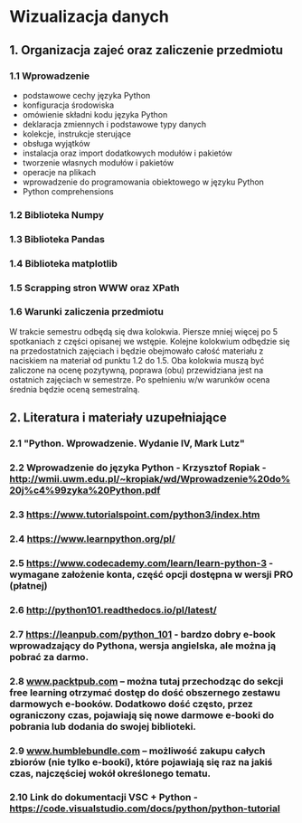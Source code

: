 # Wizualizacja danych

## 1. Organizacja zajeć oraz zaliczenie przedmiotu

### 1.1 Wprowadzenie

* podstawowe cechy języka Python
* konfiguracja środowiska
* omówienie składni kodu języka Python
* deklaracja zmiennych i podstawowe typy danych
* kolekcje, instrukcje sterujące
* obsługa wyjątków
* instalacja oraz import dodatkowych modułów i pakietów
* tworzenie własnych modułów i pakietów
* operacje na plikach
* wprowadzenie do programowania obiektowego w języku Python
* Python comprehensions

### 1.2 Biblioteka Numpy

### 1.3 Biblioteka Pandas

### 1.4 Biblioteka matplotlib

### 1.5 Scrapping stron WWW oraz XPath

### 1.6 Warunki zaliczenia przedmiotu

W trakcie semestru odbędą się dwa kolokwia. Piersze mniej więcej po 5 spotkaniach z części opisanej we wstępie. Kolejne kolokwium odbędzie się na przedostatnich zajęciach i będzie obejmowało całość materiału z naciskiem na materiał od punktu 1.2 do 1.5. Oba kolokwia muszą być zaliczone na ocenę pozytywną, poprawa (obu) przewidziana jest na ostatnich zajęciach w semestrze. Po spełnieniu w/w warunków ocena średnia będzie oceną semestralną. 

## 2. Literatura i materiały uzupełniające

### 2.1	"Python. Wprowadzenie. Wydanie IV, Mark Lutz"
### 2.2 Wprowadzenie do języka Python - Krzysztof Ropiak - http://wmii.uwm.edu.pl/~kropiak/wd/Wprowadzenie%20do%20j%c4%99zyka%20Python.pdf
### 2.3 https://www.tutorialspoint.com/python3/index.htm
### 2.4 https://www.learnpython.org/pl/
### 2.5 https://www.codecademy.com/learn/learn-python-3 - wymagane założenie konta, część opcji dostępna w wersji PRO (płatnej)
### 2.6 http://python101.readthedocs.io/pl/latest/
### 2.7 https://leanpub.com/python_101 - bardzo dobry e-book wprowadzający do Pythona, wersja angielska, ale można ją pobrać za darmo.
### 2.8 www.packtpub.com – można tutaj przechodząc do sekcji free learning otrzymać dostęp do dość obszernego zestawu darmowych e-booków. Dodatkowo dość często, przez ograniczony czas, pojawiają się nowe darmowe e-booki do pobrania lub dodania do  swojej biblioteki.
### 2.9 www.humblebundle.com – możliwość zakupu całych zbiorów (nie tylko e-booki), które pojawiają się raz na jakiś czas, najczęściej wokół określonego tematu.
### 2.10 Link do dokumentacji VSC + Python - https://code.visualstudio.com/docs/python/python-tutorial

